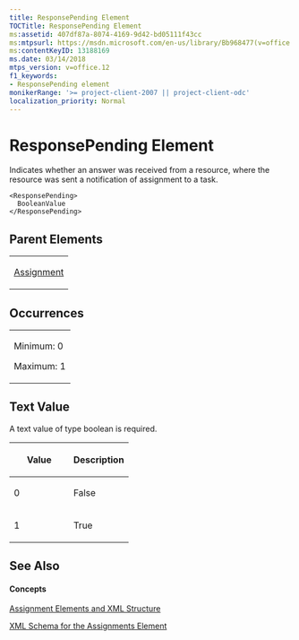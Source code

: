```yaml
---
title: ResponsePending Element
TOCTitle: ResponsePending Element
ms:assetid: 407df87a-8074-4169-9d42-bd05111f43cc
ms:mtpsurl: https://msdn.microsoft.com/en-us/library/Bb968477(v=office.12)
ms:contentKeyID: 13188169
ms.date: 03/14/2018
mtps_version: v=office.12
f1_keywords:
- ResponsePending element
monikerRange: '>= project-client-2007 || project-client-odc'
localization_priority: Normal
---
```


# ResponsePending Element




Indicates whether an answer was received from a resource, where the resource was sent a notification of assignment to a task.

    <ResponsePending>
      BooleanValue
    </ResponsePending>

## Parent Elements

<table>
<colgroup>
<col style="width: 100%" />
</colgroup>
<tbody>
<tr class="odd">
<td><p><a href="assignment-element.md">Assignment</a></p></td>
</tr>
</tbody>
</table>

## Occurrences

<table>
<colgroup>
<col style="width: 100%" />
</colgroup>
<tbody>
<tr class="odd">
<td><p>Minimum: 0</p>
<p>Maximum: 1</p></td>
</tr>
</tbody>
</table>

## Text Value

A text value of type boolean is required.

<table>
<colgroup>
<col style="width: 50%" />
<col style="width: 50%" />
</colgroup>
<thead>
<tr class="header">
<th><p>Value</p></th>
<th><p>Description</p></th>
</tr>
</thead>
<tbody>
<tr class="odd">
<td><p>0</p></td>
<td><p>False</p></td>
</tr>
<tr class="even">
<td><p>1</p></td>
<td><p>True</p></td>
</tr>
</tbody>
</table>

## See Also

#### Concepts

[Assignment Elements and XML Structure](assignment-elements-and-xml-structure.md)

[XML Schema for the Assignments Element](xml-schema-for-the-assignments-element.md)

